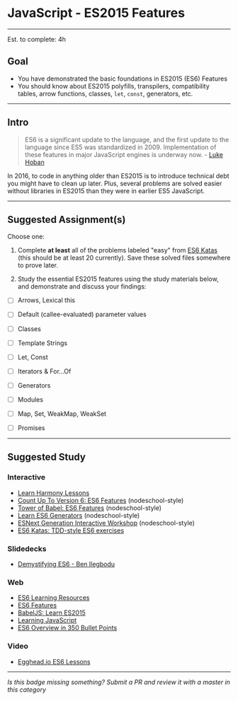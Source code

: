 # JavaScript - ES2015 Features

-----

Est. to complete: 4h

## Goal
- You have demonstrated the basic foundations in ES2015 (ES6) Features
- You should know about ES2015 polyfills, transpilers, compatibility tables, arrow functions, classes, `let`, `const`, generators, etc.


-----

## Intro

>ES6 is a significant update to the language, and the first update to the language since ES5 was standardized in 2009. Implementation of these features in major JavaScript engines is underway now. - [Luke Hoban](https://github.com/lukehoban/es6features)

In 2016, to code in anything older than ES2015 is to introduce technical debt you might have to clean up later. Plus, several problems are solved easier without libraries in ES2015 than they were in earlier ES5 JavaScript.


-----


## Suggested Assignment(s)
Choose one:

1) Complete **at least** all of the problems labeled "easy" from [ES6 Katas](http://es6katas.org/) (this should be at least 20 currently). Save these solved files somewhere to prove later.

2) Study the essential ES2015 features using the study materials below, and demonstrate and discuss your findings:
- [ ] Arrows, Lexical this
- [ ] Default (callee-evaluated) parameter values
- [ ] Classes
- [ ] Template Strings
- [ ] Let, Const
- [ ] Iterators & For...Of
- [ ] Generators
- [ ] Modules
- [ ] Map, Set, WeakMap, WeakSet
- [ ] Promises


-----


## Suggested Study


### Interactive
- [Learn Harmony Lessons](http://learnharmony.org/)
- [Count Up To Version 6: ES6 Features](https://github.com/domenic/count-to-6) (nodeschool-style)
- [Tower of Babel: ES6 Features](https://github.com/yosuke-furukawa/tower-of-babel) (nodeschool-style)
- [Learn ES6 Generators](https://github.com/isRuslan/learn-generators) (nodeschool-style)
- [ESNext Generation Interactive Workshop](https://github.com/jesstelford/esnext-generation) (nodeschool-style)
- [ES6 Katas: TDD-style ES6 exercises](http://es6katas.org/)

### Slidedecks

- [Demystifying ES6 - Ben Ilegbodu](http://www.benmvp.com/slides/confoo2016-es6.html#/)

### Web
- [ES6 Learning Resources](https://github.com/ericdouglas/ES6-Learning)
- [ES6 Features](https://github.com/lukehoban/es6features)
- [BabelJS: Learn ES2015](https://babeljs.io/docs/learn-es2015/)
- [Learning JavaScript](https://github.com/iangilman/learning-javascript)
- [ES6 Overview in 350 Bullet Points](https://github.com/bevacqua/es6)


### Video
- [Egghead.io ES6 Lessons](https://egghead.io/technologies/es6)

-----

  *Is this badge missing something? Submit a PR and review it with a master in this category*
